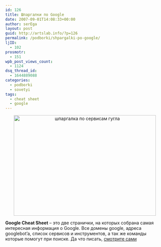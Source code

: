 ```yaml
---
id: 126
title: Шпаргалки по Google
date: 2007-09-01T14:08:33+00:00
author: serEga
layout: post
guid: http://artslab.info/?p=126
permalink: /podborki/shpargalki-po-google/
ljID:
  - 102
prosmotr:
  - 151
wpb_post_views_count:
  - 1124
dsq_thread_id:
  - 1644889088
categories:
  - podborki
  - sovetyi
tags:
  - cheat sheet
  - google
---
```

<p style="text-align: center">
  <img src="http://artslab.info/wp-content/uploads/google_cheat_sheet.jpg" alt="шпаргалка по сервисам гугла" title="google_cheat_sheet" width="450" height="319" class="alignnone size-full wp-image-994" />
</p>

**Google Cheat Sheet** &#8211; это две странички, на которых собрана самая интересная информация о Google. Все домены google, адреса googlebot&#8217;a, список сервисов и инструментов, а так же команды которые помогут при поиске. Да что писать, <a href="http://adelaider.com/google/" title="google cheat sheet" target="_blank">смотрите сами</a>